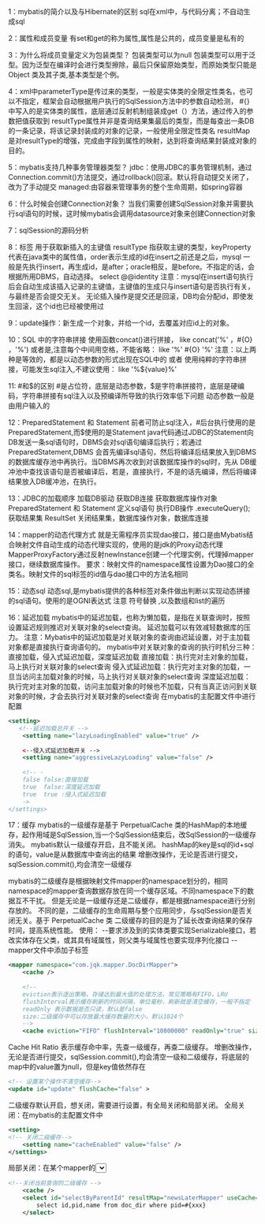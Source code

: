 1：mybatis的简介以及与Hibernate的区别
sql在xml中，与代码分离；不自动生成sql

2：属性和成员变量
有set和get的称为属性,属性是公共的，成员变量是私有的

3：为什么将成员变量定义为包装类型？
包装类型可以为null
包装类型可以用于泛型。因为泛型在编译时会进行类型擦除，最后只保留原始类型，而原始类型只能是 Object 类及其子类,基本类型是个例。

4：xml中parameterType是传过来的类型，一般是实体类的全限定性类名，也可以不指定，框架会自动根据用户执行的SqlSession方法中的参数自动检测，
#{} 中写入的是实体类的属性，底层通过反射机制组装成get（）方法，通过传入的参数把值获取到
resultType属性并非是查询结果集最后的类型，而是每查出一条DB的一条记录，将该记录封装成的对象的记录，一般使用全限定性类名
resultMap是对resultType的增强，完成由字段到属性的映射，达到将查询结果封装成对象的目的。

5：mybatis支持几种事务管理器类型？
jdbc：使用JDBC的事务管理机制，通过Connection.commit()方法提交，通过rollback()回滚。默认将自动提交关闭了，改为了手动提交
managed:由容器来管理事务的整个生命周期，如spring容器

6：什么时候会创建Connection对象？
当我们需要创建SqlSession对象并需要执行sql语句的时候，这时候mybatis会调用datasource对象来创建Connection对象

7：sqlSession的源码分析

8：<selectKey>标签
用于获取新插入的主键值   resultType 指获取主键的类型，keyProperty代表在java类中的属性值，order表示生成的id在insert之前还是之后，mysql
一般是先执行insert，再生成id，是after；oracle相反，是before。不指定的话，会根据所用DBMS，自动选择。
<selectKey resultType="int" keyProperty="id" order="AFTER">
select @@identity
</selectKey>
注意：mysql在insert语句执行后会自动生成该插入记录的主键值，主键值的生成只与insert语句是否执行有关，与最终是否会提交无关。
无论插入操作是提交还是回滚，DB均会分配id，即使发生回滚，这个id也已经被使用过

9：update操作：新生成一个对象，并给一个id，去覆盖对应id上的对象。

10：SQL 中的字符串拼接
使用函数concat()进行拼接， like concat('%' ，#{O} ，'%')
或者是,注意每个中间用空格，不能省略： like '%' #{O} '%'
注意：以上两种是等效的，都是以动态参数的形式出现在SQL中的
或者 使用纯粹的字符串拼接，可能发生sql注入,不建议使用： like '%${value}%'

11: #和$的区别
#是占位符，底层是动态参数，$是字符串拼接符，底层是硬编码，字符串拼接有sql注入以及预编译所导致的执行效率低下问题
动态参数一般是由用户输入的

12：PreparedStatement 和 Statement
前者可防止sql注入，#后台执行使用的是PreparedStatement,而$使用的是Statement
java代码通过JDBC的Statement向DB发送一条sql语句时，DBMS会对sql语句编译后执行；若通过PreparedStatement,DBMS
会首先编译sql语句，然后将编译后结果放入到DBMS的数据库缓存池中再执行。当DBMS再次收到对该数据库操作的sql时，先从
DB缓冲池中查找该语句是否被编译后，若是，直接执行，不是的话先编译，然后将编译结果放入DB缓冲池，在执行。

13：JDBC的加载顺序
加载DB驱动
获取DB连接
获取数据库操作对象  PreparedStatement 和 Statement
定义sql语句
执行DB操作  .executeQuery();
获取结果集  ResultSet
关闭结果集，数据库操作对象，数据库连接

14：mapper的动态代理方式
就是无需程序员实现dao接口，接口是由Mybatis结合映射文件自动生成的动态代理实现的，使用的是jdk的Proxy动态代理
MapperProxyFactory通过反射newInstance创建一个代理实例，代理掉mapper接口，继续数据库操作。
要求：映射文件的namespace属性设置为Dao接口的全类名。映射文件的sql标签的id值与dao接口中的方法名相同

15：动态sql
动态sql,是mybatis提供的各种标签对条件做出判断以实现动态拼接的sql语句。使用的是OGNI表达式
注意 符号替换 ,以及数组和list的遍历

16：延迟加载
mybatis中的延迟加载，也称为懒加载，是指在关联查询时，按照设置延迟规则推迟对关联对象的select查询。
延迟加载可以有效减轻数据库的压力。
注意：Mybatis中的延迟加载是对关联对象的查询由迟延设置，对于主加载对象都是直接执行查询语句的。
mybatis中对关联对象的查询的执行时机分三种：直接加载，侵入式延迟加载，深度延迟加载
直接加载：执行完对主对象的加载，马上执行对关联对象的select查询
侵入式延迟加载：执行完对主对象的加载，一旦当访问主加载对象的时候，马上执行对关联对象的select查询
深度延迟加载：执行完对主对象的加载，访问主加载对象的时候也不加载，只有当真正访问到关联对象的时候，才会去执行对关联对象的select查询
在mybatis的主配置文件中进行配置

```xml
<setting>
   <!--延迟加载总开关 --> 
    <setting name="lazyLoadingEnabled" value="true" />
    
    <--侵入式延迟加载开关 -->
    <setting name="aggressiveLazyLoading" value="false" />
    
    <!-- -
    false false:直接加载
    true  false:深度延迟加载
    true  true :侵入式延迟加载
    ->
</settings>
```

17：缓存
mybatis的一级缓存是基于 PerpetualCache 类的HashMap的本地缓存，起作用域是SqlSession,当一个SqlSession结束后，改SqlSession的一级缓存消失。
mybatis默认一级缓存开启，且不能关闭。 hashMap的key是sql的id+sql的语句，value是从数据库中查询出的结果
增删改操作，无论是否进行提交，sqlSession.commit(),均会清空一级缓存

mybatis的二级缓存是根据映射文件mapper的namespace划分的，相同namespace的mapper查询数据存放在同一个缓存区域。不同namespace下的数据互不干扰。
但是无论是一级缓存还是二级缓存，都是根据namespace进行分别存放的。
不同的是，二级缓存的生命周期与整个应用同步，与sqlSession是否关闭无关。基于 PerpetualCache 类
二级缓存的目的是为了延长改查询结果的保存时间，提高系统性能。
使用：
--要求涉及到的实体类要实现Serializable接口，若改实体存在父类，或其具有域属性，则父类与域属性也要实现序列化接口
--mapper文件中添加<cache>子标签
```xml
<mapper namespace="com.jqk.mapper.DocDirMapper">
    <cache />
    
    <!-- 
    eviction表示逐出策略，存储达到最大值的处理方法，常见策略有FIFO，LRU
    flushInterval表示缓存刷新的时间间隔，单位毫秒，刷新就是清空缓存，一般不指定
    readOnly 表示数据是否只读，默认是false
    size:二级缓存中可以存放最大缓存数量的大小，默认1024个
    -->
    <cache eviction="FIFO" flushInterval="10800000" readOnly="true" size="512"/>
```
Cache Hit Ratio 表示缓存命中率，先查一级缓存，再查二级缓存。
增删改操作，无论是否进行提交，sqlSession.commit(),均会清空一级和二级缓存，将底层的map中的value置为null，但是key值依然存在
```xml
<!-- 设置某个操作不清空缓存-->
<update id="update" flushCache="false" >
```
二级缓存默认开启，想关闭，需要进行设置，有全局关闭和局部关闭。
全局关闭：在mybatis的主配置文件中
```xml
<setting>
<!-- 关闭二级缓存-->
    <setting name="cacheEnabled" value="false" />
</settings>
```
局部关闭：在某个mapper的<select>中设置
```xml
<!--关闭当前查询的二级缓存 -->
    <cache />
    <select id="selectByParentId" resultMap="newsLaterMapper" useCache="false">
        select id,pid,name from doc_dir where pid=#{xxx}
    </select>
    
```























































































































































































